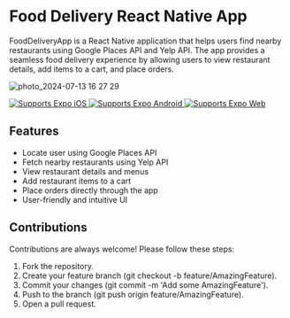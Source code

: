 # Food Delivery React Native App


FoodDeliveryApp is a React Native application that helps users find nearby restaurants using Google Places API and Yelp API. The app provides a seamless food delivery experience by allowing users to view restaurant details, add items to a cart, and place orders.

![photo_2024-07-13 16 27 29](https://github.com/user-attachments/assets/223db079-d859-4cf0-a10c-2ce2bd9cdd7b)


<p>
  <!-- iOS -->
  <a href="https://itunes.apple.com/app/apple-store/id982107779">
    <img alt="Supports Expo iOS" longdesc="Supports Expo iOS" src="https://img.shields.io/badge/iOS-4630EB.svg?style=flat-square&logo=APPLE&labelColor=999999&logoColor=fff" />
  </a>
  <!-- Android -->
  <a href="https://play.google.com/store/apps/details?id=host.exp.exponent&referrer=blankexample">
    <img alt="Supports Expo Android" longdesc="Supports Expo Android" src="https://img.shields.io/badge/Android-4630EB.svg?style=flat-square&logo=ANDROID&labelColor=A4C639&logoColor=fff" />
  </a>
  <!-- Web -->
  <a href="https://docs.expo.dev/workflow/web/">
    <img alt="Supports Expo Web" longdesc="Supports Expo Web" src="https://img.shields.io/badge/web-4630EB.svg?style=flat-square&logo=GOOGLE-CHROME&labelColor=4285F4&logoColor=fff" />
  </a>
</p>

## Features
- Locate user using Google Places API
- Fetch nearby restaurants using Yelp API
- View restaurant details and menus
- Add restaurant items to a cart
- Place orders directly through the app
- User-friendly and intuitive UI

## Contributions
Contributions are always welcome! Please follow these steps:

1. Fork the repository.
2. Create your feature branch (git checkout -b feature/AmazingFeature).
3. Commit your changes (git commit -m 'Add some AmazingFeature').
4. Push to the branch (git push origin feature/AmazingFeature).
5. Open a pull request.
